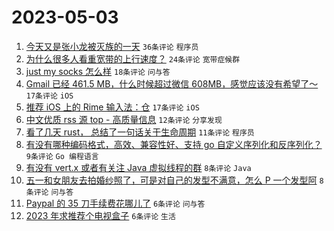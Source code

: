 # 2023-05-03

1. [今天又是张小龙被灭族的一天](https://www.v2ex.com/t/936964) `36条评论` `程序员`
1. [为什么很多人看重宽带的上行速度？](https://www.v2ex.com/t/936960) `24条评论` `宽带症候群`
1. [just my socks 怎么样](https://www.v2ex.com/t/936967) `18条评论` `问与答`
1. [Gmail 已经 461.5 MB，什么时候超过微信 608MB，感觉应该没有希望了～](https://www.v2ex.com/t/936978) `17条评论` `iOS`
1. [推荐 iOS 上的 Rime 输入法：仓](https://www.v2ex.com/t/936966) `17条评论` `iOS`
1. [中文优质 rss 源 top - 高质量信息](https://www.v2ex.com/t/936952) `12条评论` `分享发现`
1. [看了几天 rust， 总结了一句话关于生命周期](https://www.v2ex.com/t/936977) `11条评论` `程序员`
1. [有没有哪种编码格式，高效、兼容性好、支持 go 自定义序列化和反序列化？](https://www.v2ex.com/t/936955) `9条评论` `Go 编程语言`
1. [有没有 vert.x 或者有关注 Java 虚拟线程的群](https://www.v2ex.com/t/936958) `8条评论` `Java`
1. [五一和女朋友去拍婚纱照了，可是对自己的发型不满意，怎么 P 一个发型阿](https://www.v2ex.com/t/936956) `8条评论` `问与答`
1. [Paypal 的 35 刀手续费花哪儿了](https://www.v2ex.com/t/936982) `6条评论` `问与答`
1. [2023 年求推荐个电视盒子](https://www.v2ex.com/t/936972) `6条评论` `生活`
